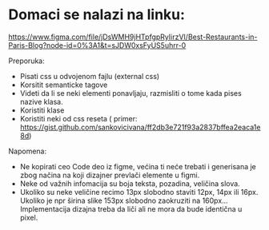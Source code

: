 # Domaci se nalazi na linku:
https://www.figma.com/file/jDsWMH9jHTpfgpRyIirzVI/Best-Restaurants-in-Paris-Blog?node-id=0%3A1&t=sJDW0xsFyUS5uhrr-0 

Preporuka:

  * Pisati css u odvojenom fajlu (external css)
  * Korsitit semanticke tagove
  * Videti da li se neki elementi ponavljaju, razmisliti o tome kada pises nazive klasa.
  * Koristiti klase 
  * Koristiti neki od css reseta ( primer: https://gist.github.com/sankovicivana/ff2db3e721f93a2837bffea2eaca1e8d)


Napomena: 

* Ne kopirati ceo Code deo iz figme, većina ti neće trebati i generisana je zbog načina na koji dizajner prevlači elemente u figmi.
* Neke od važnih infomacija su boja teksta, pozadina, veličina slova.
* Ukoliko su neke veličine recimo 13px slobodno staviti 12px, 14px ili 16px. Ukoliko je npr širina slike 153px slobodno zaokruziti na 160px… Implementacija dizajna treba da liči ali ne mora da bude identična u pixel.
